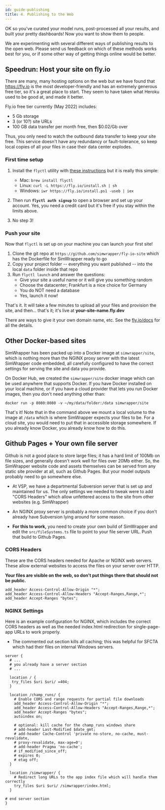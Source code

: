 ```yaml
---
id: guide-publishing
title: 4. Publishing to the Web
---
```


OK so you've curated your model runs, post-processed all your results, and built your pretty dashboards! Now you want to show them to people.

We are experimenting with several different ways of publishing results to the open web. Please send us feedback on which of these methods works best for you, or if some other way of getting things online would be better.

## Speedrun: Host your site on fly.io

There are many, many hosting options on the web but we have found that https://fly.io is the most developer-friendly and has an extremely generous free tier, so it's a great place to start. They seem to have taken what Heroku used to be good at, and made it better.

Fly.io free tier currently (May 2022) includes:

- 5 Gb storage
- 3 (or 10?) site URLs
- 100 GB data transfer per month free, then $0.02/Gb over

Thus, you only need to watch the outbound data transfer to keep your site free. This service doesn't have any redundancy or fault-tolerance, so keep local copies of all your files in case their data center explodes.

### First time setup

1. Install the `flyctl` utility with [these instructions](https://fly.io/docs/getting-started/installing-flyctl/) but it is really this simple:

   - Mac: `brew install flyctl`
   - Linux: `curl -L https://fly.io/install.sh | sh`
   - Windows: `iwr https://fly.io/install.ps1 -useb | iex`

2. Then run **`flyctl auth signup`** to open a browser and set up your account. Yes, you need a credit card but it's free if you stay within the limits above.
3. No step 3!

### Push your site

Now that `flyctl` is set up on your machine you can launch your first site!

1. Clone the git repo at `https://github.com/simwrapper/fly-io-site` which has the Dockerfile for SimWrapper ready to go
2. Copy your project folder -- everything you want published -- into the local `data` folder inside that repo
3. Run `flyctl launch` and answer the questions:
   - Give your site a useful name or it will give you something random
   - Choose the datacenter; Frankfurt is a nice choice for Germany
   - You do NOT need a database
   - Yes, launch it now!

That's it. It will take a few minutes to upload all your files and provision the site, and then... that's it; it's live at **your-site-name.fly.dev**

There are ways to give it your own domain name, etc. See the [fly.io/docs](https://fly.io/docs) for all the details.

## Other Docker-based sites

SimWrapper has been packed up into a Docker image at `simwrapper/site`, which is nothing more than the NGINX proxy server with the latest SimWrapper code embedded, all carefully configured to have the correct settings for serving the site and data you provide.

On Docker Hub, we created the `simwrapper/site` docker image which can be used anywhere that supports Docker. If you have Docker installed on your local machine, or if you have a cloud provider that lets you run Docker images, then you don't need anything other than:

`docker run -p 8080:8080 -v ~/my/data/folder:/data simwrapper/site`

That's it! Note that in the command above we mount a local volume to the image at `/data` which is where SimWrapper expects your files to be. For a cloud site, you would need to put that in accessible storage somewhere. If you already know Docker, you already know how to do this.

## Github Pages + Your own file server

Github is not a good place to store large files; it has a hard limit of 100Mb on file sizes, and generally doesn't work well for files over 20Mb either. So, the SimWrapper website code and assets themselves can be served from any static site provider at all, such as Github Pages. But your model outputs probably need to go somewhere else.

- At VSP, we have a departmental Subversion server that is set up and maintained for us. The only settings we needed to tweak were to add "CORS Headers" which allow unfettered access to the site from other websites (e.g. SimWrapper)

- An NGINX proxy server is probably a more common choice if you don't already have Subversion lying around for some reason.

- **For this to work,** you need to create your own build of SimWrapper and edit the `src/fileSystems.ts` file to point to your file server URL. Push that build to Github Pages.

### CORS Headers

These are the CORS headers needed for Apache or NGINX web servers. These allow external websites to access the files on your server over HTTP.

**Your files are visible on the web, so don't put things there that should not be public.**

```
add_header Access-Control-Allow-Origin "*";
add_header Access-Control-Allow-Headers "Accept-Ranges,Range,*";
add_header Accept-Ranges "bytes";
```

### NGINX Settings

Here is an example configuration for NGINX, which includes the correct CORS headers as well as the needed index.html redirection for single-page-app URLs to work properly.

- The commented out section kills all caching; this was helpful for SFCTA which had their files on internal Windows servers.

```
server {
  # ...
  # you already have a server section
  # ...

  location / {
   try_files $uri $uri/ =404;
  }

  location /champ_runs/ {
    # Enable CORS and range requests for partial file downloads
    add_header Access-Control-Allow-Origin "*";
    add_header Access-Control-Allow-Headers "Accept-Ranges,Range,*";
    add_header Accept-Ranges "bytes";
    autoindex on;

    # optional: kill cache for the champ_runs windows share
    # add-header Last-Modified $date_gmt;
    # add-header Cache-Control 'private no-store, no-cache, must-revalidate,
    # proxy-revalidate, max-age=0';
    # add-header Pragma 'no-cache';
    # if_modified_since_off;
    # expires 0;
    # etag off;
  }

  location /simwrapper/ {
    # Redirect long URLs to the app index file which will handle them correctly
    try_files $uri $uri/ /simwrapper/index.html;
  }

# end server section
}
```
